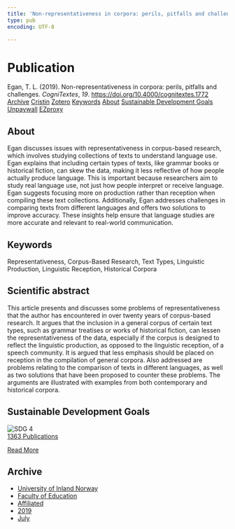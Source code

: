 ```yaml
---
title: 'Non-representativeness in corpora: perils, pitfalls and challenges'
type: pub
encoding: UTF-8

---
```

<h1>Publication</h1>
<article id="csl-bib-container-TH2IE4QC" class="csl-bib-container">
  <div class="csl-bib-body"> <div class="csl-entry">Egan, T. L. (2019). Non-representativeness in corpora: perils, pitfalls and challenges. <i>CogniTextes</i>, <i>19</i>. <a href="https://doi.org/10.4000/cognitextes.1772">https://doi.org/10.4000/cognitextes.1772</a></div> </div>
  <div class="csl-bib-buttons">
    <a href="#taxonomy-article-TH2IE4QC" alt="archive" class="csl-bib-button">Archive</a>
    <a href="https://app.cristin.no/results/show.jsf?id=1710767" alt="Cristin" class="csl-bib-button">Cristin</a>
    <a href="http://zotero.org/groups/5881554/items/TH2IE4QC" alt="Zotero" class="csl-bib-button">Zotero</a>
    <a href="#keywords-article-TH2IE4QC" alt="keywords" class="csl-bib-button">Keywords</a>
    <a href="#about-article-TH2IE4QC" alt="about_pub" class="csl-bib-button">About</a>
    <a href="#sdg-article-TH2IE4QC" alt="sdg" class="csl-bib-button">Sustainable Development Goals</a>
    <a href="https://doi.org/10.4000/cognitextes.1772" alt="Unpaywall" class="csl-bib-button">Unpaywall</a>
    <a href="https://doi.org/10.4000/cognitextes.1772" alt="EZproxy" class="csl-bib-button">EZproxy</a>
  </div>
  <div id="csl-bib-meta-container-TH2IE4QC"></div>
</article>
<div id="csl-bib-meta-TH2IE4QC" class="csl-bib-meta">
  <article id="about-article-TH2IE4QC" class="about_pub-article">
    <h1>About</h1>
    Egan discusses issues with representativeness in corpus-based research, which involves studying collections of texts to understand language use. Egan explains that including certain types of texts, like grammar books or historical fiction, can skew the data, making it less reflective of how people actually produce language. This is important because researchers aim to study real language use, not just how people interpret or receive language. Egan suggests focusing more on production rather than reception when compiling these text collections. Additionally, Egan addresses challenges in comparing texts from different languages and offers two solutions to improve accuracy. These insights help ensure that language studies are more accurate and relevant to real-world communication.
  </article>
  <article id="keywords-article-TH2IE4QC" class="keywords-article">
    <h1>Keywords</h1>
    Representativeness, Corpus-Based Research, Text Types, Linguistic Production, Linguistic Reception, Historical Corpora
  </article>
  <article id="abstract-article-TH2IE4QC" class="abstract-article">
    <h1>Scientific abstract</h1>
    This article presents and discusses some problems of representativeness that the author has encountered in over twenty years of corpus-based research. It argues that the inclusion in a general corpus of certain text types, such as grammar treatises or works of historical fiction, can lessen the representativeness of the data, especially if the corpus is designed to reflect the linguistic production, as opposed to the linguistic reception, of a speech community. It is argued that less emphasis should be placed on reception in the compilation of general corpora. Also addressed are problems relating to the comparison of texts in different languages, as well as two solutions that have been proposed to counter these problems. The arguments are illustrated with examples from both contemporary and historical corpora.
  </article>
  <article id="sdg-article-TH2IE4QC" class="sdg-article">
    <h1>Sustainable Development Goals</h1>
    <div class="sdg-container"><div id="sdg4" class="sdg">
        <img src="{{< params subfolder >}}images/sdg/sdg04_en.png" class="image" alt="SDG 4">
        <div class="sdg-overlay">
          <a href="{{< params subfolder >}}en/archive/?sdg=4#archive" class="sdg-publication-count"><span>1363</span> Publications</a>
          <p><a href="https://sdgs.un.org/goals/goal4" class="sdg-read-more">Read More</a></p>
        </div>
      </div></div>
  </article>
  <article id="taxonomy-article-TH2IE4QC" class="taxonomy-article">
    <h1>Archive</h1>
    <ul>
      <li><a href="{{< params subfolder >}}en/archive/?key=3DCRN523">University of Inland Norway</a></li>
      <li><a href="{{< params subfolder >}}en/archive/?key=WYNZA47F">Faculty of Education</a></li>
      <li><a href="{{< params subfolder >}}en/archive/?key=2ZAN5K7T">Affiliated</a></li>
      <li><a href="{{< params subfolder >}}en/archive/?key=DEBVM7RU">2019</a></li>
      <li><a href="{{< params subfolder >}}en/archive/?key=M449XVFR">July</a></li>
    </ul>
  </article>
</div>
